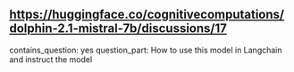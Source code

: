 ## https://huggingface.co/cognitivecomputations/dolphin-2.1-mistral-7b/discussions/17

contains_question: yes
question_part: How to use this model in Langchain and instruct the model
